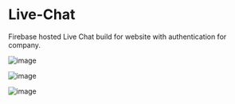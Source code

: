 # Live-Chat
Firebase hosted Live Chat build for website with authentication for company. 



![image](https://github.com/user-attachments/assets/417969b3-c0cd-45ff-9f1b-0fabd9d954e6)

![image](https://github.com/user-attachments/assets/24ec4100-e4dc-4203-ac47-6c61ac9b5746)

![image](https://github.com/user-attachments/assets/752c0550-7adc-4fd8-bec6-eca94def71a0)



